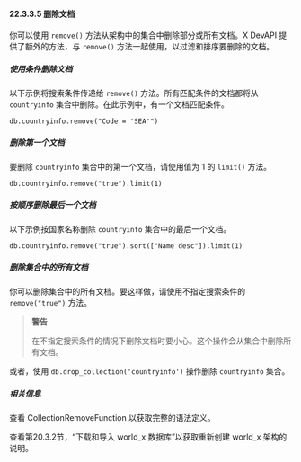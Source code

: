 #### 22.3.3.5 删除文档

你可以使用 `remove()` 方法从架构中的集合中删除部分或所有文档。X DevAPI 提供了额外的方法，与 `remove()` 方法一起使用，以过滤和排序要删除的文档。

##### 使用条件删除文档

以下示例将搜索条件传递给 `remove()` 方法。所有匹配条件的文档都将从 `countryinfo` 集合中删除。在此示例中，有一个文档匹配条件。

```mysql-js
db.countryinfo.remove("Code = 'SEA'")
```

##### 删除第一个文档

要删除 `countryinfo` 集合中的第一个文档，请使用值为 1 的 `limit()` 方法。

```mysql-js
db.countryinfo.remove("true").limit(1)
```

##### 按顺序删除最后一个文档

以下示例按国家名称删除 `countryinfo` 集合中的最后一个文档。

```mysql-js
db.countryinfo.remove("true").sort(["Name desc"]).limit(1)
```

##### 删除集合中的所有文档

你可以删除集合中的所有文档。要这样做，请使用不指定搜索条件的 `remove("true")` 方法。

> **警告**
>
> 在不指定搜索条件的情况下删除文档时要小心。这个操作会从集合中删除所有文档。

或者，使用 `db.drop_collection('countryinfo')` 操作删除 `countryinfo` 集合。

##### 相关信息

查看 CollectionRemoveFunction 以获取完整的语法定义。

查看第20.3.2节，“下载和导入 world_x 数据库”以获取重新创建 world_x 架构的说明。
